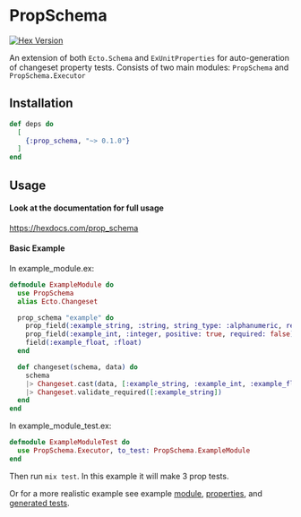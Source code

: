 # PropSchema
[![Hex Version](https://img.shields.io/hexpm/v/prop_schema.svg)](https://hex.pm/packages/prop_schema)

An extension of both `Ecto.Schema` and `ExUnitProperties` for auto-generation of changeset property tests.
Consists of two main modules: `PropSchema` and `PropSchema.Executor`

## Installation

```elixir
def deps do
  [
    {:prop_schema, "~> 0.1.0"}
  ]
end
```

## Usage

#### Look at the documentation for full usage
https://hexdocs.com/prop_schema

#### Basic Example

In example_module.ex: 
```elixir
defmodule ExampleModule do
  use PropSchema
  alias Ecto.Changeset

  prop_schema "example" do
    prop_field(:example_string, :string, string_type: :alphanumeric, required: true)
    prop_field(:example_int, :integer, positive: true, required: false)
    field(:example_float, :float)
  end

  def changeset(schema, data) do
    schema
    |> Changeset.cast(data, [:example_string, :example_int, :example_float])
    |> Changeset.validate_required([:example_string])
  end
end
```

In example_module_test.ex:
```elixir
defmodule ExampleModuleTest do
  use PropSchema.Executor, to_test: PropSchema.ExampleModule
end
```

Then run `mix test`. In this example it will make 3 prop tests.


Or for a more realistic example see example [module](https://github.com/podium/prop_schema/blob/master/lib/prop_schema/examples/animagus/csv_mapping.ex), [properties](https://github.com/podium/prop_schema/blob/master/lib/prop_schema/examples/animagus/csv_mapping_properties.ex), and [generated tests](https://github.com/podium/prop_schema/blob/master/lib/prop_schema/examples/animagus/results_of_print.ex).
